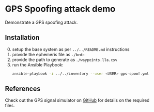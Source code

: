 # GPS Spoofing attack demo
Demonstrate a GPS spoofing attack.

## Installation
0. setup the base system as per `../../README.md` instructions
1. provide the ephemeris file as `./brdc`
2. provide the path to generate as `./waypoints.lla.csv`
3. run the Ansible Playbook:
   ```sh
   ansible-playbook -i ../../inventory --user <USER> gps-spoof.yml
   ```

## References
Check out the GPS signal simulator on [GitHub](https://github.com/osqzss/gps-sdr-sim) for details on the required files.
